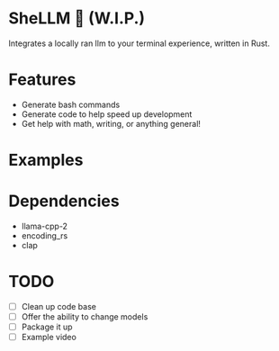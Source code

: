 # SheLLM 🔮 (W.I.P.)
Integrates a locally ran llm to your terminal experience, written in Rust.

# Features
* Generate bash commands 
* Generate code to help speed up development
* Get help with math, writing, or anything general!

# Examples

# Dependencies
* llama-cpp-2
* encoding_rs
* clap

# TODO
- [ ] Clean up code base
- [ ] Offer the ability to change models
- [ ] Package it up
- [ ] Example video
